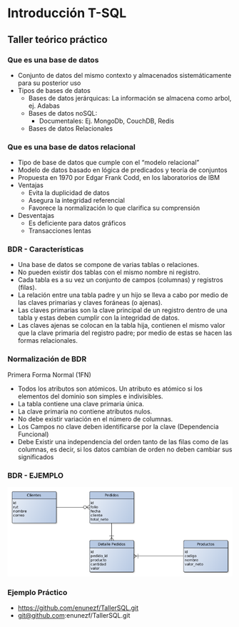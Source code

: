 # Introducción T-SQL
## Taller teórico práctico

### Que es una base de datos
* Conjunto de datos del mismo contexto y almacenados sistemáticamente para su posterior uso
* Tipos de bases de datos
  * Bases de datos jerárquicas: La información se almacena como arbol, ej. Adabas
  * Bases de datos noSQL:
    * Documentales: Ej. MongoDb, CouchDB, Redis
  * Bases de datos Relacionales

### Que es una base de datos relacional
* Tipo de base de datos que cumple con el “modelo relacional”
* Modelo de datos basado en lógica de predicados y teoría de conjuntos
* Propuesta en 1970 por Edgar Frank Codd, en los laboratorios de IBM
* Ventajas
  * Evita la duplicidad de datos
  * Asegura la integridad referencial
  * Favorece la normalización lo que clarifica su comprensión
* Desventajas
  * Es deficiente para datos gráficos
  * Transacciones lentas

### BDR - Características
* Una base de datos se compone de varias tablas o relaciones.
* No pueden existir dos tablas con el mismo nombre ni registro.
* Cada tabla es a su vez un conjunto de campos (columnas) y registros (filas).
* La relación entre una tabla padre y un hijo se lleva a cabo por medio de las claves primarias y claves foráneas (o ajenas).
* Las claves primarias son la clave principal de un registro dentro de una tabla y estas deben cumplir con la integridad de datos.
* Las claves ajenas se colocan en la tabla hija, contienen el mismo valor que la clave primaria del registro padre; por medio de estas se hacen las formas relacionales.

### Normalización de BDR
Primera Forma Normal (1FN)
* Todos los atributos son atómicos. Un atributo es atómico si los elementos del dominio son simples e indivisibles.
* La tabla contiene una clave primaria única.
* La clave primaria no contiene atributos nulos.
* No debe existir variación en el número de columnas.
* Los Campos no clave deben identificarse por la clave (Dependencia Funcional)
* Debe Existir una independencia del orden tanto de las filas como de las columnas, es decir, si los datos cambian de orden no deben cambiar sus significados

### BDR - EJEMPLO
![alt text](https://github.com/enunezf/TallerSQL/blob/master/img/Modelo001.png "Ejemplo modelo relacional")

### Ejemplo Práctico
- https://github.com/enunezf/TallerSQL.git
- git@github.com:enunezf/TallerSQL.git

